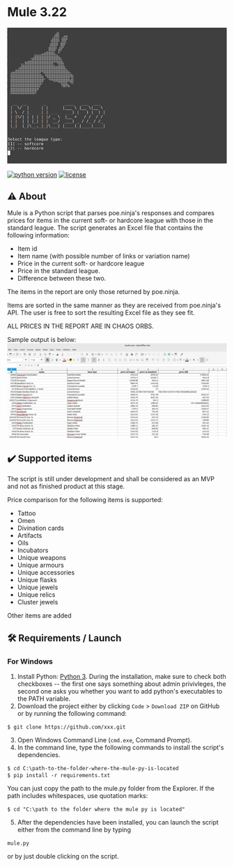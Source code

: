 # Mule 3.22
![](assets/screenshot.png)

[![python version](https://img.shields.io/badge/Python-3.10%2B-brightgreen)](https://www.python.org/downloads/)
[![license](https://img.shields.io/badge/License-GNU-blue.svg)](https://www.gnu.org/licenses/gpl-3.0.fr.html)


## ⚠️ About
Mule is a Python script that parses poe.ninja's responses and compares prices for items in the current soft- or hardcore league with those in the standard league. The script generates an Excel file that contains the following information:

* Item id
* Item name (with possible number of links or variation name)
* Price in the current soft- or hardcore league
* Price in the standard league.
* Difference between these two.

The items in the report are only those returned by poe.ninja.

Items are sorted in the same manner as they are received from poe.ninja's API. The user is free to sort the resulting Excel file as they see fit.

ALL PRICES IN THE REPORT ARE IN CHAOS ORBS.

Sample output is below:
![](assets/output.png)

## ✔️ Supported items
The script is still under development and shall be considered as an MVP and not as finished product at this stage.

Price comparison for the following items is supported:
* Tattoo
* Omen
* Divination cards
* Artifacts
* Oils
* Incubators
* Unique weapons
* Unique armours
* Unique accessories
* Unique flasks
* Unique jewels
* Unique relics
* Cluster jewels

Other items are added 

## 🛠️ Requirements / Launch
### For Windows
1. Install Python: [Python 3](https://www.python.org/downloads/). During the installation, make sure to check both checkboxes -- the first one says something about admin privivleges, the second one asks you whether you want to add python's executables to the PATH variable.
2. Download the project either by clicking `Code` > `Download ZIP` on GitHub or by running the following command:
```
$ git clone https://github.com/xxx.git
```
3. Open Windows Command Line (`cmd.exe`, Command Prompt).
4. In the command line, type the following commands to install the script's dependencies.
```
$ cd C:\path-to-the-folder-where-the-mule-py-is-located
$ pip install -r requirements.txt
```

You can just copy the path to the mule.py folder from the Explorer. If the path includes whitespaces, use quotation marks:
```
$ cd "C:\path to the folder where the mule py is located"
```
5. After the dependencies have been installed, you can launch the script either from the command line by typing
```commandline
mule.py
```
or by just double clicking on the script.
